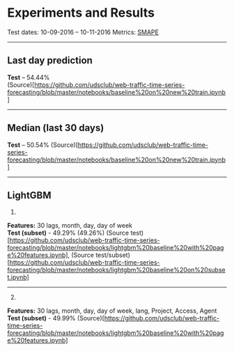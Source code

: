 # Experiments and Results

Test dates: 10-09-2016 – 10-11-2016
Metrics: [SMAPE](https://en.wikipedia.org/wiki/Symmetric_mean_absolute_percentage_error)
***
## Last day prediction
**Test** – 54.44% <br>
(Source)[https://github.com/udsclub/web-traffic-time-series-forecasting/blob/master/notebooks/baseline%20on%20new%20train.ipynb]
***
## Median (last 30 days)
**Test** – 50.54%
(Source)[https://github.com/udsclub/web-traffic-time-series-forecasting/blob/master/notebooks/baseline%20on%20new%20train.ipynb]
***
## LightGBM
1. <br>
**Features:** 30 lags, month, day, day of week <br>
**Test (subset)** - 49.29% (49.26%)
(Source test)[https://github.com/udsclub/web-traffic-time-series-forecasting/blob/master/notebooks/lightgbm%20baseline%20with%20page%20features.ipynb], (Source test/subset)[https://github.com/udsclub/web-traffic-time-series-forecasting/blob/master/notebooks/lightgbm%20baseline%20on%20subset.ipynb]
***
2. <br>
**Features:** 30 lags, month, day, day of week, lang, Project, Access, Agent<br>
**Test (subset)** - 49.99%
(Source)[https://github.com/udsclub/web-traffic-time-series-forecasting/blob/master/notebooks/lightgbm%20baseline%20with%20page%20features.ipynb]
